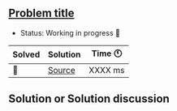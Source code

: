 ## [Problem title](#TODO)

- Status: Working in progress :construction: 

Solved | Solution | Time :clock11: | 
--- | --- | --- | 
:construction:  | [Source](#TODO) | XXXX ms | 

## Solution or Solution discussion